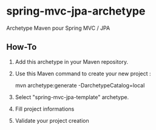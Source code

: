 spring-mvc-jpa-archetype
========================

Archetype Maven pour Spring MVC / JPA

How-To
---

1. Add this archetype in your Maven repository.
2. Use this Maven command to create your new project :

    mvn archetype:generate -DarchetypeCatalog=local

3. Select "spring-mvc-jpa-template" archetype.
4. Fill project informations
5. Validate your project creation
